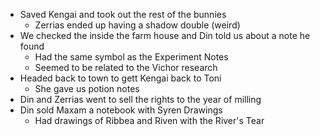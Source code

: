 * Saved Kengai and took out the rest of the bunnies
	* Zerrias ended up having a shadow double (weird)
* We checked the inside the farm house and Din told us about a note he found
	* Had the same symbol as the Experiment Notes
	* Seemed to be related to the Vichor research
* Headed back to town to gett Kengai back to Toni
	* She gave us potion notes
* Din and Zerrias went to sell the rights to the year of milling
* Din sold Maxam a notebook with Syren Drawings
	* Had drawings of Ribbea and Riven with the River's Tear

